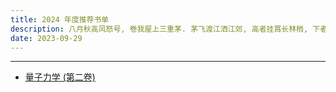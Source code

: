 ```yaml
---
title: 2024 年度推荐书单
description: 八月秋高风怒号, 卷我屋上三重茅. 茅飞渡江洒江郊, 高者挂罥长林梢, 下者飘转沉塘坳.
date: 2023-09-29
---
```


------------------

- [量子力学 (第二卷)](https://book.douban.com/subject/26716232/)
